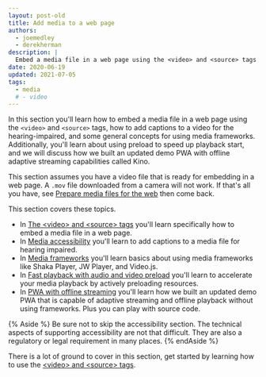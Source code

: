 ```yaml
---
layout: post-old
title: Add media to a web page
authors:
  - joemedley
  - derekherman
description: |
  Embed a media file in a web page using the <video> and <source> tags.
date: 2020-06-19
updated: 2021-07-05
tags:
  - media
  # - video
---
```


In this section you'll learn how to embed a media file in a web page using the
`<video>` and `<source>` tags, how to add captions to a video for the
hearing-impaired, and some general concepts for using media frameworks.
Additionally, you'll learn about using preload to speed up playback start, and
we will discuss how we built an updated demo PWA with offline adaptive
streaming capabilities called Kino.

This section assumes you have a video file that is ready for embedding in a web
page. A `.mov` file downloaded from a camera will not work. If that's all you
have, see [Prepare media files for the web](/prepare-media/) then come back.

This section covers these topics.

* In [The &lt;video> and &lt;source> tags](/video-and-source-tags/) you'll
  learn specifically how to embed a media file in a web page.
* In [Media accessibility](/media-accessibility/) you'll learn to add captions
  to a media file for hearing impaired.
* In [Media frameworks](/media-frameworks/) you'll learn basics about using
  media frameworks like Shaka Player, JW Player, and Video.js.
* In [Fast playback with audio and video preload](/fast-playback-with-preload/)
  you'll learn to accelerate your media playback by actively preloading
  resources.
* In [PWA with offline streaming](/pwa-with-offline-streaming/) you'll learn how
  we built an updated demo PWA that is capable of adaptive streaming and offline
  playback without using frameworks. Plus you can play with source code.

{% Aside %}
Be sure not to skip the accessibility section. The technical aspects of
supporting accessibility are not that difficult. They are also a regulatory or
legal requirement in many places.
{% endAside %}

There is a lot of ground to cover in this section, get started by learning
how to use the [&lt;video> and &lt;source> tags](/video-and-source-tags/).
